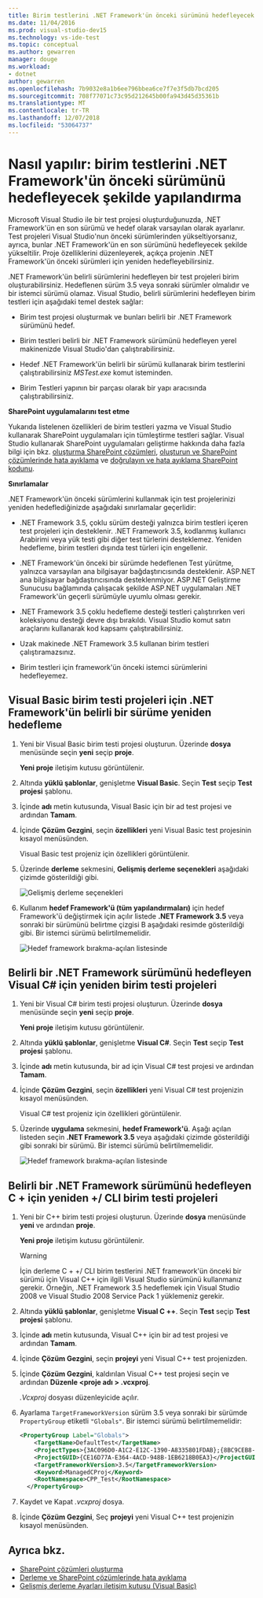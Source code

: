 ```yaml
---
title: Birim testlerini .NET Framework'ün önceki sürümünü hedefleyecek
ms.date: 11/04/2016
ms.prod: visual-studio-dev15
ms.technology: vs-ide-test
ms.topic: conceptual
ms.author: gewarren
manager: douge
ms.workload:
- dotnet
author: gewarren
ms.openlocfilehash: 7b9032e8a1b6ee796bbea6ce7f7e3f5db7bcd205
ms.sourcegitcommit: 708f77071c73c95d212645b00fa943d45d35361b
ms.translationtype: MT
ms.contentlocale: tr-TR
ms.lasthandoff: 12/07/2018
ms.locfileid: "53064737"
---
```

# <a name="how-to-configure-unit-tests-to-target-an-earlier-version-of-the-net-framework"></a>Nasıl yapılır: birim testlerini .NET Framework'ün önceki sürümünü hedefleyecek şekilde yapılandırma

Microsoft Visual Studio ile bir test projesi oluşturduğunuzda, .NET Framework'ün en son sürümü ve hedef olarak varsayılan olarak ayarlanır. Test projeleri Visual Studio'nun önceki sürümlerinden yükseltiyorsanız, ayrıca, bunlar .NET Framework'ün en son sürümünü hedefleyecek şekilde yükseltilir. Proje özelliklerini düzenleyerek, açıkça projenin .NET Framework'ün önceki sürümleri için yeniden hedefleyebilirsiniz.

.NET Framework'ün belirli sürümlerini hedefleyen bir test projeleri birim oluşturabilirsiniz. Hedeflenen sürüm 3.5 veya sonraki sürümler olmalıdır ve bir istemci sürümü olamaz. Visual Studio, belirli sürümlerini hedefleyen birim testleri için aşağıdaki temel destek sağlar:

- Birim test projesi oluşturmak ve bunları belirli bir .NET Framework sürümünü hedef.

- Birim testleri belirli bir .NET Framework sürümünü hedefleyen yerel makinenizde Visual Studio'dan çalıştırabilirsiniz.

- Hedef .NET Framework'ün belirli bir sürümü kullanarak birim testlerini çalıştırabilirsiniz *MSTest.exe* komut isteminden.

- Birim Testleri yapının bir parçası olarak bir yapı aracısında çalıştırabilirsiniz.

**SharePoint uygulamalarını test etme**

Yukarıda listelenen özellikleri de birim testleri yazma ve Visual Studio kullanarak SharePoint uygulamaları için tümleştirme testleri sağlar. Visual Studio kullanarak SharePoint uygulamaları geliştirme hakkında daha fazla bilgi için bkz. [oluşturma SharePoint çözümleri](../sharepoint/create-sharepoint-solutions.md), [oluşturun ve SharePoint çözümlerinde hata ayıklama](../sharepoint/building-and-debugging-sharepoint-solutions.md) ve [doğrulayın ve hata ayıklama SharePoint kodunu](../sharepoint/verifying-and-debugging-sharepoint-code.md).

**Sınırlamalar**

.NET Framework'ün önceki sürümlerini kullanmak için test projelerinizi yeniden hedeflediğinizde aşağıdaki sınırlamalar geçerlidir:

- .NET Framework 3.5, çoklu sürüm desteği yalnızca birim testleri içeren test projeleri için desteklenir. .NET Framework 3.5, kodlanmış kullanıcı Arabirimi veya yük testi gibi diğer test türlerini desteklemez. Yeniden hedefleme, birim testleri dışında test türleri için engellenir.

- .NET Framework'ün önceki bir sürümde hedeflenen Test yürütme, yalnızca varsayılan ana bilgisayar bağdaştırıcısında desteklenir. ASP.NET ana bilgisayar bağdaştırıcısında desteklenmiyor. ASP.NET Geliştirme Sunucusu bağlamında çalışacak şekilde ASP.NET uygulamaları .NET Framework'ün geçerli sürümüyle uyumlu olması gerekir.

- .NET Framework 3.5 çoklu hedefleme desteği testleri çalıştırırken veri koleksiyonu desteği devre dışı bırakıldı. Visual Studio komut satırı araçlarını kullanarak kod kapsamı çalıştırabilirsiniz.

- Uzak makinede .NET Framework 3.5 kullanan birim testleri çalıştıramazsınız.

- Birim testleri için framework'ün önceki istemci sürümlerini hedefleyemez.

## <a name="re-targeting-to-a-specific-version-of-the-net-framework-for-visual-basic-unit-test-projects"></a>Visual Basic birim testi projeleri için .NET Framework'ün belirli bir sürüme yeniden hedefleme

1.  Yeni bir Visual Basic birim testi projesi oluşturun. Üzerinde **dosya** menüsünde seçin **yeni** seçip **proje**.

     **Yeni proje** iletişim kutusu görüntülenir.

2.  Altında **yüklü şablonlar**, genişletme **Visual Basic**. Seçin **Test** seçip **Test projesi** şablonu.

3.  İçinde **adı** metin kutusunda, Visual Basic için bir ad test projesi ve ardından **Tamam**.

4.  İçinde **Çözüm Gezgini**, seçin **özellikleri** yeni Visual Basic test projesinin kısayol menüsünden.

     Visual Basic test projeniz için özellikleri görüntülenir.

5.  Üzerinde **derleme** sekmesini, **Gelişmiş derleme seçenekleri** aşağıdaki çizimde gösterildiği gibi.

     ![Gelişmiş derleme seçenekleri](../test/media/howtoconfigureunittest35frameworka.png)

6.  Kullanım **hedef Framework'ü (tüm yapılandırmaları)** için hedef Framework'ü değiştirmek için açılır listede **.NET Framework 3.5** veya sonraki bir sürümünü belirtme çizgisi B aşağıdaki resimde gösterildiği gibi. Bir istemci sürümü belirtilmemelidir.

     ![Hedef framework bırakma&#45;açılan listesinde](../test/media/howtoconfigureunitest35frameworkstepb.png)

## <a name="re-targeting-to-a-specific-version-of-the-net-framework-for-visual-c-unit-test-projects"></a>Belirli bir .NET Framework sürümünü hedefleyen Visual C# için yeniden birim testi projeleri

1.  Yeni bir Visual C# birim testi projesi oluşturun. Üzerinde **dosya** menüsünde seçin **yeni** seçip **proje**.

     **Yeni proje** iletişim kutusu görüntülenir.

2.  Altında **yüklü şablonlar**, genişletme **Visual C#**. Seçin **Test** seçip **Test projesi** şablonu.

3.  İçinde **adı** metin kutusunda, bir ad için Visual C# test projesi ve ardından **Tamam**.

4.  İçinde **Çözüm Gezgini**, seçin **özellikleri** yeni Visual C# test projenizin kısayol menüsünden.

     Visual C# test projeniz için özellikleri görüntülenir.

5.  Üzerinde **uygulama** sekmesini, **hedef Framework'ü**. Aşağı açılan listeden seçin **.NET Framework 3.5** veya aşağıdaki çizimde gösterildiği gibi sonraki bir sürümü. Bir istemci sürümü belirtilmemelidir.

     ![Hedef framework bırakma&#45;açılan listesinde](../test/media/howtoconfigureunittest35frameworkcsharp.png)

## <a name="re-targeting-to-a-specific-version-of-the-net-framework-for-ccli-unit-test-projects"></a>Belirli bir .NET Framework sürümünü hedefleyen C + için yeniden +/ CLI birim testi projeleri

1.  Yeni bir C++ birim testi projesi oluşturun. Üzerinde **dosya** menüsünde **yeni** ve ardından **proje**.

     **Yeni proje** iletişim kutusu görüntülenir.

    > [!WARNING]
    > İçin derleme C + +/ CLI birim testlerini .NET framework'ün önceki bir sürümü için Visual C++ için ilgili Visual Studio sürümünü kullanmanız gerekir. Örneğin, .NET Framework 3.5 hedeflemek için Visual Studio 2008 ve Visual Studio 2008 Service Pack 1 yüklemeniz gerekir.

2.  Altında **yüklü şablonlar**, genişletme **Visual C ++**. Seçin **Test** seçip **Test projesi** şablonu.

3.  İçinde **adı** metin kutusunda, Visual C++ için bir ad test projesi ve ardından **Tamam**.

4.  İçinde **Çözüm Gezgini**, seçin **projeyi** yeni Visual C++ test projenizden.

5.  İçinde **Çözüm Gezgini**, kaldırılan Visual C++ test projesi seçin ve ardından **Düzenle \<proje adı > .vcxproj**.

     *.Vcxproj* dosyası düzenleyicide açılır.

6.  Ayarlama `TargetFrameworkVersion` sürüm 3.5 veya sonraki bir sürümde `PropertyGroup` etiketli `"Globals"`. Bir istemci sürümü belirtilmemelidir:

    ```xml
    <PropertyGroup Label="Globals">
        <TargetName>DefaultTest</TargetName>
        <ProjectTypes>{3AC096D0-A1C2-E12C-1390-A8335801FDAB};{8BC9CEB8-8B4A-11D0-8D11-00A0C91BC942}</ProjectTypes>
        <ProjectGUID>{CE16D77A-E364-4ACD-948B-1EB6218B0EA3}</ProjectGUID>
        <TargetFrameworkVersion>3.5</TargetFrameworkVersion>
        <Keyword>ManagedCProj</Keyword>
        <RootNamespace>CPP_Test</RootNamespace>
      </PropertyGroup>
    ```

7.  Kaydet ve Kapat *.vcxproj* dosya.

8.  İçinde **Çözüm Gezgini**, Seç **projeyi** yeni Visual C++ test projenizin kısayol menüsünden.

## <a name="see-also"></a>Ayrıca bkz.

- [SharePoint çözümleri oluşturma](../sharepoint/create-sharepoint-solutions.md)
- [Derleme ve SharePoint çözümlerinde hata ayıklama](../sharepoint/building-and-debugging-sharepoint-solutions.md)
- [Gelişmiş derleme Ayarları iletişim kutusu (Visual Basic)](../ide/reference/advanced-compiler-settings-dialog-box-visual-basic.md)
